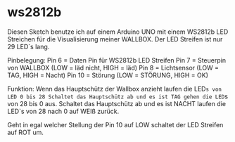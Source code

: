 # ws2812b
Diesen Sketch benutze ich auf einem Arduino UNO mit einem WS2812b LED Streichen für die 
Visualisierung meiner WALLBOX. Der LED Streifen ist nur 29 LED`s lang.

Pinbelegung:
Pin 6 = Daten Pin für WS2812b LED Streifen
Pin 7 = Steuerpin von WALLBOX (LOW = läd nicht, HIGH = läd) 
Pin 8 = Lichtsensor (LOW = TAG, HIGH = Nacht)
Pin 10 = Störung (LOW = STÖRUNG, HIGH = OK)

Funktion:
Wenn das Hauptschütz der Wallbox anzieht laufen die LED`s von LED 0 bis 28
Schaltet das Hauptschütz ab und es ist TAG gehen die LED`s von 28 bis 0 aus.
Schaltet das Hauptschütz ab und es ist NACHT laufen die LED`s von 28 nach 0 auf WEIß zurück.

Geht in egal welcher Stellung der Pin 10 auf LOW schaltet der LED Streifen auf ROT um.
